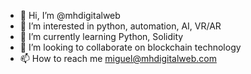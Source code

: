 - 👋 Hi, I’m @mhdigitalweb
- 👀 I’m interested in python, automation, AI, VR/AR
- 🌱 I’m currently learning Python, Solidity
- 💞️ I’m looking to collaborate on blockchain technology
- 📫 How to reach me miguel@mhdigitalweb.com

<!---
mhdigitalweb/mhdigitalweb is a ✨ special ✨ repository because its `README.md` (this file) appears on your GitHub profile.
You can click the Preview link to take a look at your changes.
--->
